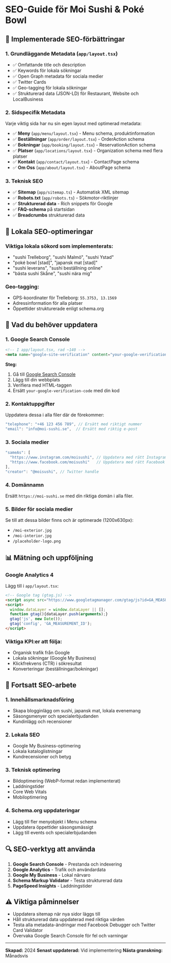 # SEO-Guide för Moi Sushi & Poké Bowl

## 🚀 Implementerade SEO-förbättringar

### 1. **Grundläggande Metadata** (`app/layout.tsx`)
- ✅ Omfattande title och description
- ✅ Keywords för lokala sökningar
- ✅ Open Graph metadata för sociala medier
- ✅ Twitter Cards
- ✅ Geo-tagging för lokala sökningar
- ✅ Strukturerad data (JSON-LD) för Restaurant, Website och LocalBusiness

### 2. **Sidspecifik Metadata**
Varje viktig sida har nu sin egen layout med optimerad metadata:

- ✅ **Meny** (`app/menu/layout.tsx`) - Menu schema, produktinformation
- ✅ **Beställningar** (`app/order/layout.tsx`) - OrderAction schema
- ✅ **Bokningar** (`app/booking/layout.tsx`) - ReservationAction schema
- ✅ **Platser** (`app/locations/layout.tsx`) - Organization schema med flera platser
- ✅ **Kontakt** (`app/contact/layout.tsx`) - ContactPage schema
- ✅ **Om Oss** (`app/about/layout.tsx`) - AboutPage schema

### 3. **Teknisk SEO**
- ✅ **Sitemap** (`app/sitemap.ts`) - Automatisk XML sitemap
- ✅ **Robots.txt** (`app/robots.ts`) - Sökmotor-riktlinjer
- ✅ **Strukturerad data** - Rich snippets för Google
- ✅ **FAQ-schema** på startsidan
- ✅ **Breadcrumbs** strukturerad data

## 📍 Lokala SEO-optimeringar

### Viktiga lokala sökord som implementerats:
- "sushi Trelleborg", "sushi Malmö", "sushi Ystad"
- "poké bowl [stad]", "japansk mat [stad]"
- "sushi leverans", "sushi beställning online"
- "bästa sushi Skåne", "sushi nära mig"

### Geo-tagging:
- GPS-koordinater för Trelleborg: `55.3753, 13.1569`
- Adressinformation för alla platser
- Öppettider strukturerade enligt schema.org

## 🔧 Vad du behöver uppdatera

### 1. **Google Search Console**
```html
<!-- I app/layout.tsx, rad ~140 -->
<meta name="google-site-verification" content="your-google-verification-code" />
```
**Steg:**
1. Gå till [Google Search Console](https://search.google.com/search-console)
2. Lägg till din webbplats
3. Verifiera med HTML-taggen
4. Ersätt `your-google-verification-code` med din kod

### 2. **Kontaktuppgifter**
Uppdatera dessa i alla filer där de förekommer:
```javascript
"telephone": "+46 123 456 789", // Ersätt med riktigt nummer
"email": "info@moi-sushi.se",  // Ersätt med riktig e-post
```

### 3. **Sociala medier**
```javascript
"sameAs": [
  "https://www.instagram.com/moisushi", // Uppdatera med rätt Instagram
  "https://www.facebook.com/moisushi"   // Uppdatera med rätt Facebook
],
"creator": "@moisushi", // Twitter handle
```

### 4. **Domännamn**
Ersätt `https://moi-sushi.se` med din riktiga domän i alla filer.

### 5. **Bilder för sociala medier**
Se till att dessa bilder finns och är optimerade (1200x630px):
- `/moi-exterior.jpg`
- `/moi-interior.jpg`
- `/placeholder-logo.png`

## 📊 Mätning och uppföljning

### Google Analytics 4
Lägg till i `app/layout.tsx`:
```html
<!-- Google tag (gtag.js) -->
<script async src="https://www.googletagmanager.com/gtag/js?id=GA_MEASUREMENT_ID"></script>
<script>
  window.dataLayer = window.dataLayer || [];
  function gtag(){dataLayer.push(arguments);}
  gtag('js', new Date());
  gtag('config', 'GA_MEASUREMENT_ID');
</script>
```

### Viktiga KPI:er att följa:
- Organisk trafik från Google
- Lokala sökningar (Google My Business)
- Klickfrekvens (CTR) i sökresultat
- Konverteringar (beställningar/bokningar)

## 🎯 Fortsatt SEO-arbete

### 1. **Innehållsmarknadsföring**
- Skapa blogginlägg om sushi, japansk mat, lokala evenemang
- Säsongsmenyer och specialerbjudanden
- Kundinlägg och recensioner

### 2. **Lokala SEO**
- Google My Business-optimering
- Lokala kataloglistningar
- Kundrecensioner och betyg

### 3. **Teknisk optimering**
- Bildoptimering (WebP-format redan implementerat)
- Laddningstider
- Core Web Vitals
- Mobiloptimering

### 4. **Schema.org uppdateringar**
- Lägg till fler menyobjekt i Menu schema
- Uppdatera öppettider säsongsmässigt
- Lägg till events och specialerbjudanden

## 🔍 SEO-verktyg att använda

1. **Google Search Console** - Prestanda och indexering
2. **Google Analytics** - Trafik och användardata
3. **Google My Business** - Lokal närvaro
4. **Schema Markup Validator** - Testa strukturerad data
5. **PageSpeed Insights** - Laddningstider

## ⚠️ Viktiga påminnelser

- Uppdatera sitemap när nya sidor läggs till
- Håll strukturerad data uppdaterad med riktiga värden
- Testa alla metadata-ändringar med Facebook Debugger och Twitter Card Validator
- Övervaka Google Search Console för fel och varningar

---

**Skapad:** 2024
**Senast uppdaterad:** Vid implementering
**Nästa granskning:** Månadsvis 